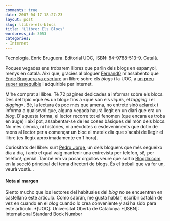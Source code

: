 ```yaml
---
comments: true
date: 2007-04-17 18:27:23
layout: post
slug: llibre-els-blocs
title: 'Llibre: Els Blocs'
wordpress_id: 3053
categories:
- Internet
---
```


Tecnologia. Enric Bruguera. Editorial UOC, ISBN: 84-9788-513-9. Català.





Poques vegades ens trobarem llibres que parlin dels blogs en espanyol, menys en català. Així que, gràcies al bloguer [Fernand0](http://fernand0.blogalia.com) m'assabento que [Enric Bruguera va escriure](http://fernand0.blogalia.com/historias/48575) un llibre sobre els _blogs_ i la UOC, a [un preu super assequible](http://www.agapea.com/Els-blocs-n628815i.htm) i adquirible per internet.





M'he comprat al llibre. Té 72 pàgines dedicades a informar sobre els blocs. Des del típic «què és un blog» fins a «què són els _viquis_, el _tagging_ i el _digging_». Bé, la lectura és poc més que amena, no entreté sinó aclareix i informa a qualsevol que, alguna vegada haurà llegit en un diari que era un _blog_. D'aquesta forma, el lector recorre tot el fenomen (que encara es troba en auge) i així pot, assabentar-se de les coses bàsiques del món dels blocs. No més ciència, ni històries, ni anècdotes o esdeveniments que dotin de raons al lector per a començar un bloc el mateix dia que s'acabi de llegir el llibre (es llegix apróximadamente en 1 hora).





Curiositats del llibre: surt [Pedro Jorge](http://www.pjorge.com), un dels bloguers que més segueixo dia a dia, i amb el qual vaig mantenir una entrevista per telèfon, sí!, per telèfon!, genial. També em va posar orgullós veure que sortia [Blogdir.com](http://www.blogdir.com) en la secció principal del tema directori de blogs. És el treball que va fer un, veurà vostè…





#### Nota al margen





Siento mucho que los lectores del habituales del _blog_ no se encuentren en castellano este artículo. Como sabrán, me gusta hablar, escribir catalán de vez en cuando en el _blog_ cuando lo crea conveniente y así ha sido para este artículo.
  *[UOC]: Universitat Oberta de Catalunya
  *[ISBN]: International Standard Book Number
